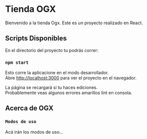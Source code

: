 # Tienda OGX

Bienvenido a la tienda Ogx. Este es un proyecto realizado en React.

## Scripts Disponibles

En el directorio del proyecto tu podrás correr:

### `npm start`

Esto corre la aplicacione en el modo desarrollador.\
Abre [http://localhost:3000](http://localhost:3000) para ver el proyecto en el navegador.

La página se recargará si tu haces ediciones.\
Probablemente veas algunos errores amarillos lint en consola.

## Acerca de OGX

### `Modos de uso`

Acá irán los modos de uso...
